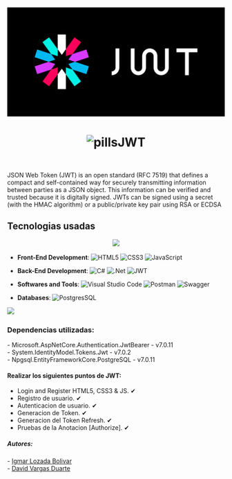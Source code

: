 <img src="./assets/logo-asset.png" alt="Imagen JWT">
<h1 align="center"><img width="30" height="30" src="https://img.icons8.com/color/48/java-web-token.png" alt="pills"/><b>JWT</b></h1>
<br>
<p>JSON Web Token (JWT) is an open standard (RFC 7519) that defines a compact and self-contained way for securely transmitting information between parties as a JSON object. This information can be verified and trusted because it is digitally signed. JWTs can be signed using a secret (with the HMAC algorithm) or a public/private key pair using RSA or ECDSA</p>


<h2>Tecnologias usadas</h2>

<p align="center">
<img src="https://user-images.githubusercontent.com/73097560/115834477-dbab4500-a447-11eb-908a-139a6edaec5c.gif"><br>

- **Front-End Development**:
  ![HTML5](https://img.shields.io/badge/HTML5%20-%23E34F26.svg?style=flat&logo=html5&logoColor=white) ![CSS3](https://img.shields.io/badge/CSS%20-%231572B6.svg?style=flat&logo=css3&logoColor=white) ![JavaScript](https://img.shields.io/badge/JavaScript%20-%23F7DF1E.svg?style=flat&logo=javascript&logoColor=black)

- **Back-End Development**: 
  ![C#](https://img.shields.io/badge/c%23-%23239120.svg?style=flat&logo=c-sharp&logoColor=white) ![.Net](https://img.shields.io/badge/.NET-5C2D91?style=flat&logo=.net&logoColor=white) ![JWT](https://img.shields.io/badge/JWT-black?style=flat&logo=JSON%20web%20tokens)

- **Softwares and Tools**: 
  ![Visual Studio Code](https://img.shields.io/badge/Visual%20Studio%20Code-0078d7.svg?style=flat&logo=visual-studio-code&logoColor=white) ![Postman](https://img.shields.io/badge/Postman-FF6C37?style=flat&logo=postman&logoColor=white) ![Swagger](https://img.shields.io/badge/-Swagger-%23Clojure?style=flat&logo=swagger&logoColor=white)

- **Databases**:
  ![PostgresSQL](https://img.shields.io/badge/postgres-%23316192.svg?style=flat&logo=postgresql&logoColor=white) 
  
</p>
<img src="https://user-images.githubusercontent.com/73097560/115834477-dbab4500-a447-11eb-908a-139a6edaec5c.gif"><br>

<h3>Dependencias utilizadas:</h3>
- Microsoft.AspNetCore.Authentication.JwtBearer - v7.0.11<br>
- System.IdentityModel.Tokens.Jwt - v7.0.2<br>
- Npgsql.EntityFrameworkCore.PostgreSQL - v7.0.11<br>

<h4>Realizar los siguientes puntos de JWT:</h4>

- Login and Register HTML5, CSS3 & JS. ✔
- Registro de usuario. ✔
- Autenticacion de usuario. ✔
- Generacion de Token. ✔
- Generacion del Token Refresh. ✔
- Pruebas de la Anotacion [Authorize]. ✔

<h5>Autores:</h5>
- <a href="https://github.com/IgmarLozadaBolivar">Igmar Lozada Bolivar</a> <br>
- <a href="https://github.com/DavidVargasDuarte">David Vargas Duarte</a>
